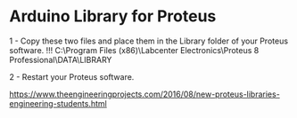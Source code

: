 # Arduino Library for Proteus
1 - Copy these two files and place them in the Library folder of your Proteus software.
!!! C:\Program Files (x86)\Labcenter Electronics\Proteus 8 Professional\DATA\LIBRARY

2 - Restart your Proteus software.

https://www.theengineeringprojects.com/2016/08/new-proteus-libraries-engineering-students.html
